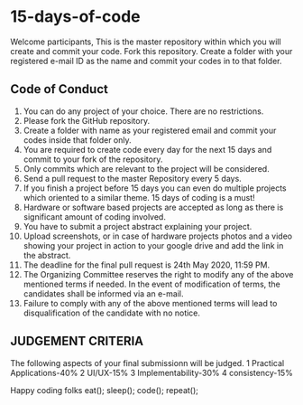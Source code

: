 # 15-days-of-code
Welcome participants,
This is the master repository within which you will create and commit your code.
Fork this repository. Create a folder with your registered e-mail ID as the name and commit your codes in to that folder.

## Code of Conduct
1)	 You can do any project of your choice. There are no restrictions.
2)	Please fork the GitHub repository.
3)	Create a folder with name as your registered email and commit your codes inside that folder only.
4)	You are required to create code every day for the next 15 days and commit to your fork of the repository.
5)	Only commits which are relevant to the project will be considered. 
6)	Send a pull request to the master Repository every 5 days.
7)	If you finish a project before 15 days you can even do multiple projects which oriented to a similar theme. 15 days of coding is a must!
8)	Hardware or software based projects are accepted as long as there is significant amount of coding involved.
9)	You have to submit a project abstract explaining your project. 
10)	Upload screenshots, or in case of hardware projects photos and a video showing your project in action to your google drive and add the link in the abstract.
11)	The deadline for the final pull request is 24th May 2020, 11:59 PM.
12)	The Organizing Committee reserves the right to modify any of the above mentioned terms if needed. In the event of modification of terms, the candidates shall be informed via an e-mail.
13)	Failure to comply with any of the above mentioned terms will lead to disqualification of the candidate with no notice.

## JUDGEMENT CRITERIA

The following aspects of your final submissionn will be judged.
1 Practical Applications-40%
2 UI/UX-15%
3 Implementability-30%
4 consistency-15%

Happy coding folks
eat(); sleep(); code(); repeat();
